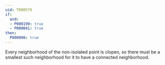 ```yaml
---
uid: T000576
if:
  and:
  - P000199: true
  - P000041: true
then:
  P000090: true
---
```

Every neighborhood of the non-isolated point is clopen, so there must be a smallest such neighborhood for it to have a connected neighborhood.
